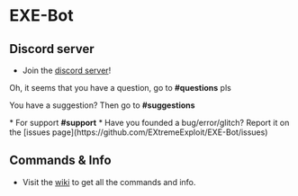 # EXE-Bot

## Discord server
* Join the [discord server](https://discord.gg/jG23JTz)!

<p>Oh, it seems that you have a question, go to <strong>#questions</strong> pls</p>
<p>You have a suggestion? Then go to <strong>#suggestions</strong></p>
* For support <strong>#support</strong>
* Have you founded a bug/error/glitch? Report it on the [issues page](https://github.com/EXtremeExploit/EXE-Bot/issues)

## Commands & Info
* Visit the [wiki](https://github.com/EXtremeExploit/EXE-Bot/wiki) to get all the commands and info.
